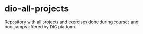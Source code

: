 # dio-all-projects
Repository with all projects and exercises done during courses and bootcamps offered by DIO platform.
